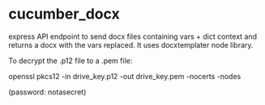 # cucumber_docx
express API endpoint to send docx files containing vars + dict context and returns a docx with the vars replaced. It uses docxtemplater node library.

To decrypt the .p12 file to a .pem file:

openssl pkcs12 -in drive_key.p12 -out drive_key.pem -nocerts -nodes

(password: notasecret)
